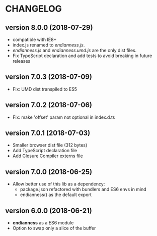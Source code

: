 # CHANGELOG

## version 8.0.0 (2018-07-29)
- compatible with IE8+
- index.js renamed to *endianness.js*. 
- *endianness.js* and *endianness.umd.js* are the only dist files.
- Fix TypeScript declaration and add tests to avoid breaking in future releases

## version 7.0.3 (2018-07-09)
- Fix: UMD dist transpiled to ES5

## version 7.0.2 (2018-07-06)
- Fix: make 'offset' param not optional in index.d.ts

## version 7.0.1 (2018-07-03)
- Smaller browser dist file (312 bytes)
- Add TypeScript declaration file
- Add Closure Compiler externs file

## version 7.0.0 (2018-06-25)
- Allow better use of this lib as a dependency:
	- package.json refactored with bundlers and ES6 envs in mind
	- endianness() as the default export

## version 6.0.0 (2018-06-21)
- **endianness** as a ES6 module
- Option to swap only a slice of the buffer